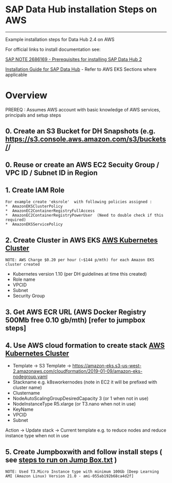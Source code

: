 # SAP Data Hub installation Steps on AWS
---------
Example installation steps for Data Hub 2.4 on AWS

For official links to install documentation see:

[SAP NOTE 2686169 - Prerequisites for installing SAP Data Hub 2](https://launchpad.support.sap.com/#/notes/2686169)

[Installation Guide for SAP Data Hub](https://help.sap.com/viewer/e66c399612e84a83a8abe97c0eeb443a/2.4.latest/en-US/9f866d8ef9a94c30947f12e73eaf0dd9.html)  - Refer to AWS EKS Sections where applicable



# Overview

PREREQ : Assumes AWS account with basic knowledge of AWS services, principals and setup steps


## 0. Create an S3 Bucket for DH Snapshots (e.g. https://s3.console.aws.amazon.com/s3/buckets/<BUKETNAME>/<CLUSTER NAME FOLDER>
## 0. Reuse or create an AWS EC2 Secuity Group / VPC ID / Subnet ID  in Region
## 1. Create IAM Role
```
For example create 'eksrole'  with following policies assigned :
*  AmazonEKSClusterPolicy
*  AmazonEC2ContainerRegistryFullAccess
*  AmazonEC2ContainerRegistryPowerUser  (Need to double check if this required)
*  AmazonEKSServicePolicy
```
## 2. Create Cluster in AWS EKS [AWS Kubernetes Cluster](https://docs.aws.amazon.com/eks/latest/userguide/getting-started.html) 
    
    NOTE: AWS Charge $0.20 per hour (~$144 p/mth) for each Amazon EKS cluster created
* Kubernetes version  1.10  (per DH guidelines at time this created)
* Role name      <see earlier step>
* VPCID          <see earlier step>
* Subnet         <see earlier step>
* Security Group <see earlier step>
    
    
## 3. Get AWS ECR URL   (AWS Docker Registry 500Mb free  0.10 gb/mth)   [refer to jumpbox steps]  

## 4. Use AWS cloud formation to create stack [AWS Kubernetes Cluster](https://docs.aws.amazon.com/eks/latest/userguide/getting-started.html) 
* Template -> S3 Template -> https://amazon-eks.s3-us-west-2.amazonaws.com/cloudformation/2019-01-09/amazon-eks-nodegroup.yaml
* Stackname                             e.g. k8sworkernodes (note in EC2  it will be prefixed with cluster name)
* Clustername                           <see earlier step>
* NodeAutoScalingGroupDesiredCapacity   3          (or   1 when not in use)
* NodeInstanceType                      R5.xlarge  (or   T3.nano when not in use)
* KeyName                               <See secuirty group from earlier steps>
* VPCID                                 <see earlier step>
* Subnet                                <see earlier step>

    
Action -> Update stack -> Current template e.g. to reduce nodes and reduce instance type when not in use

## 5. Create Jumpboxwith and follow install steps ( see [steps to run on Jump Box.txt](https://github.com/amacdonaldsap/DH_AWS_SETUP/blob/master/steps%20to%20run%20on%20Jump%20Box.txt) )

    NOTE: Used T3.Micro Instance type with minimum 100Gb [Deep Learning AMI (Amazon Linux) Version 21.0 - ami-055ab192b68ca4d2f]

